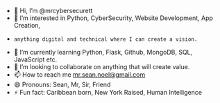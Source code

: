 - 👋 Hi, I’m @mrcybersecurett
- 👀 I’m interested in Python, CyberSecurity, Website Development, App Creation,
-     anything digital and technical where I can create a vision.
- 🌱 I’m currently learning Python, Flask, Github, MongoDB, SQL, JavaScript etc.
- 💞️ I’m looking to collaborate on anything that will create value.
- 📫 How to reach me mr.sean.noel@gmail.com
- 😄 Pronouns: Sean, Mr, Sir, Friend
- ⚡ Fun fact: Caribbean born, New York Raised, Human Intelligence

<!---
mrcybersecurett/mrcybersecurett is a ✨ special ✨ repository because its `README.md` (this file) appears on your GitHub profile.
You can click the Preview link to take a look at your changes.
--->
